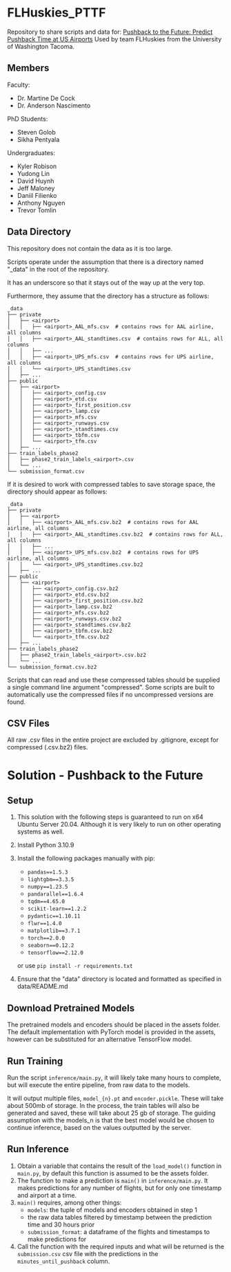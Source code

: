 # FLHuskies_PTTF

Repository to share scripts and data for: [Pushback to the Future: Predict Pushback Time at US Airports](https://www.drivendata.org/competitions/group/competition-nasa-airport-pushback/)
Used by team FLHuskies from the University of Washington Tacoma.

## Members

Faculty:
  - Dr. Martine De Cock
  - Dr. Anderson Nascimento


PhD Students:
  - Steven Golob
  - Sikha Pentyala


Undergraduates:
  - Kyler Robison
  - Yudong Lin
  - David Huynh
  - Jeff Maloney
  - Daniil Filienko
  - Anthony Nguyen
  - Trevor Tomlin

## Data Directory
This repository does not contain the data as it is too large.

Scripts operate under the assumption that there is a directory named "_data" in the 
root of the repository.

It has an underscore so that it stays out of the way up at the very top.

Furthermore, they assume that the directory has a structure as follows:

```
_data
├── private
│   ├── <airport>
│   │   ├── <airport>_AAL_mfs.csv  # contains rows for AAL airline, all columns
│   │   ├── <airport>_AAL_standtimes.csv  # contains rows for ALL, all columns
│   │   ├── ...
│   │   ├── <airport>_UPS_mfs.csv  # contains rows for UPS airline, all columns
│   │   └── <airport>_UPS_standtimes.csv
│   ├── ...
├── public
│   ├── <airport>
│   │   ├── <airport>_config.csv
│   │   ├── <airport>_etd.csv
│   │   ├── <airport>_first_position.csv
│   │   ├── <airport>_lamp.csv
│   │   ├── <airport>_mfs.csv
│   │   ├── <airport>_runways.csv
│   │   ├── <airport>_standtimes.csv
│   │   ├── <airport>_tbfm.csv
│   │   └── <airport>_tfm.csv
│   ├── ...
├── train_labels_phase2
│   ├── phase2_train_labels_<airport>.csv
│   └── ...
└── submission_format.csv
```

If it is desired to work with compressed tables to save storage space, the directory should appear as follows:

```
_data
├── private
│   ├── <airport>
│   │   ├── <airport>_AAL_mfs.csv.bz2  # contains rows for AAL airline, all columns
│   │   ├── <airport>_AAL_standtimes.csv.bz2  # contains rows for ALL, all columns
│   │   ├── ...
│   │   ├── <airport>_UPS_mfs.csv.bz2  # contains rows for UPS airline, all columns
│   │   └── <airport>_UPS_standtimes.csv.bz2
│   ├── ...
├── public
│   ├── <airport>
│   │   ├── <airport>_config.csv.bz2
│   │   ├── <airport>_etd.csv.bz2
│   │   ├── <airport>_first_position.csv.bz2
│   │   ├── <airport>_lamp.csv.bz2
│   │   ├── <airport>_mfs.csv.bz2
│   │   ├── <airport>_runways.csv.bz2
│   │   ├── <airport>_standtimes.csv.bz2
│   │   ├── <airport>_tbfm.csv.bz2
│   │   └── <airport>_tfm.csv.bz2
│   ├── ...
├── train_labels_phase2
│   ├── phase2_train_labels_<airport>.csv.bz2
│   └── ...
└── submission_format.csv.bz2
```

Scripts that can read and use these compressed tables should be supplied a single command line argument "compressed".
Some scripts are built to automatically use the compressed files if no uncompressed versions are found.


## CSV Files

All raw .csv files in the entire project are excluded by .gitignore, except for compressed (.csv.bz2) files.


# Solution - Pushback to the Future
## Setup

1. This solution with the following steps is guaranteed to run on x64 Ubuntu Server 20.04. Although it is very 
likely to run on other operating systems as well.
2. Install Python 3.10.9
3. Install the following packages manually with pip:
   
   - `pandas==1.5.3`
   - `lightgbm==3.3.5`
   - `numpy==1.23.5`
   - `pandarallel==1.6.4`
   - `tqdm==4.65.0`
   - `scikit-learn==1.2.2`
   - `pydantic==1.10.11`
   - `flwr==1.4.0`
   - `matplotlib==3.7.1`
   - `torch==2.0.0`
   - `seaborn==0.12.2`
   - `tensorflow==2.12.0`

   or use `pip install -r requirements.txt`

4. Ensure that the "data" directory is located and formatted as specified in data/README.md

## Download Pretrained Models
The pretrained models and encoders should be placed in the assets folder. The default implementation with PyTorch model is provided in the assets, however can be substituted for an alternative TensorFlow model.

## Run Training
Run the script `inference/main.py`, it will likely take many hours to complete, 
but will execute the entire pipeline, from raw data to the models.

It will output multiple files, `model_{n}.pt` and `encoder.pickle`. These will take about 500mb of storage. In the process, the train tables will also be generated and saved, these will take about 25 gb of storage. The guiding assumption with the models_n is that the best model would be chosen to continue inference, based on the values outputted by the server.

## Run Inference
1. Obtain a variable that contains the result of the `load_model()` function in `main.py`, by default this function is assumed to be the assets folder.
2. The function to make a prediction is `main()` in `inference/main.py`. It makes predictions for any number of flights,
but for only one timestamp and airport at a time. 
3. `main()` requires, among other things:
   - `models`: the tuple of models and encoders obtained in step 1
   - the raw data tables filtered by timestamp between the prediction time and 30 hours prior
   - `submission_format`: a dataframe of the flights and timestamps to make predictions for
4. Call the function with the required inputs and what will be returned is the `submission.csv` csv file
with the predictions in the `minutes_until_pushback` column.



